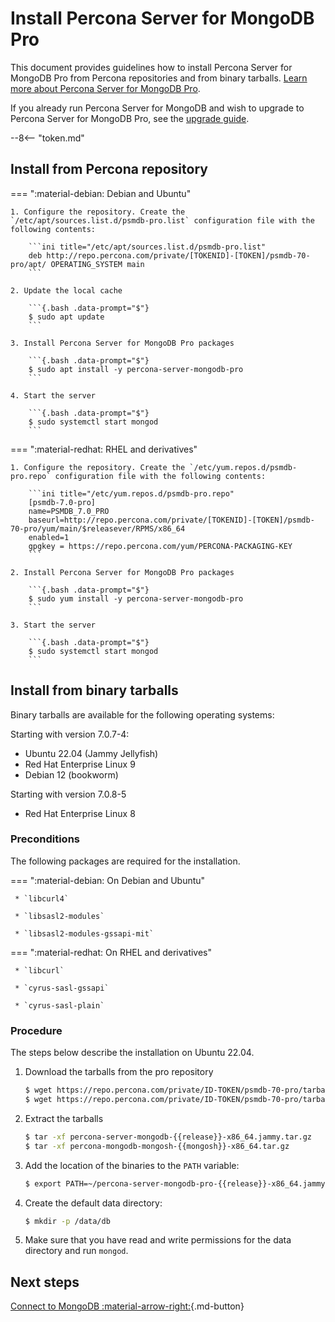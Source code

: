 # Install Percona Server for MongoDB Pro

This document provides guidelines how to install Percona Server for MongoDB Pro from Percona repositories and from binary tarballs. [Learn more about Percona Server for MongoDB Pro](../psmdb-pro.md).

If you already run Percona Server for MongoDB and wish to upgrade to Percona Server for MongoDB Pro, see the [upgrade guide](update-pro.md).

--8<-- "token.md"

## Install from Percona repository

=== ":material-debian: Debian and Ubuntu"

    1. Configure the repository. Create the `/etc/apt/sources.list.d/psmdb-pro.list` configuration file with the following contents:

        ```ini title="/etc/apt/sources.list.d/psmdb-pro.list"
        deb http://repo.percona.com/private/[TOKENID]-[TOKEN]/psmdb-70-pro/apt/ OPERATING_SYSTEM main
        ```

    2. Update the local cache

        ```{.bash .data-prompt="$"}
        $ sudo apt update
        ```

    3. Install Percona Server for MongoDB Pro packages

        ```{.bash .data-prompt="$"}
        $ sudo apt install -y percona-server-mongodb-pro
        ```

    4. Start the server

        ```{.bash .data-prompt="$"}
        $ sudo systemctl start mongod
        ```
=== ":material-redhat: RHEL and derivatives"

    1. Configure the repository. Create the `/etc/yum.repos.d/psmdb-pro.repo` configuration file with the following contents:

        ```ini title="/etc/yum.repos.d/psmdb-pro.repo"
        [psmdb-7.0-pro]
        name=PSMDB_7.0_PRO
        baseurl=http://repo.percona.com/private/[TOKENID]-[TOKEN]/psmdb-70-pro/yum/main/$releasever/RPMS/x86_64
        enabled=1
        gpgkey = https://repo.percona.com/yum/PERCONA-PACKAGING-KEY
        ```

    2. Install Percona Server for MongoDB Pro packages

        ```{.bash .data-prompt="$"}
        $ sudo yum install -y percona-server-mongodb-pro
        ```
        
    3. Start the server

        ```{.bash .data-prompt="$"}
        $ sudo systemctl start mongod
        ```

## Install from binary tarballs

Binary tarballs are available for the following operating systems:

Starting with version 7.0.7-4:

* Ubuntu 22.04 (Jammy Jellyfish)
* Red Hat Enterprise Linux 9
* Debian 12 (bookworm)

Starting with version 7.0.8-5

* Red Hat Enterprise Linux 8

### Preconditions

The following packages are required for the installation.

=== ":material-debian: On Debian and Ubuntu"
     
     * `libcurl4`

     * `libsasl2-modules`

     * `libsasl2-modules-gssapi-mit`


=== ":material-redhat: On RHEL and derivatives"

     * `libcurl`

     * `cyrus-sasl-gssapi`

     * `cyrus-sasl-plain`

### Procedure

The steps below describe the installation on Ubuntu 22.04.

1. Download the tarballs from the pro repository 

    ```{.bash data-prompt="$"}
    $ wget https://repo.percona.com/private/ID-TOKEN/psmdb-70-pro/tarballs/percona-server-mongodb-pro-{{release}}-x86_64.jammy.tar.gz\
    $ wget https://repo.percona.com/private/ID-TOKEN/psmdb-70-pro/tarballs/percona-mongodb-mongosh-{{mongosh}}-x86_64.tar.gz
    ```
2. Extract the tarballs

    ```{.bash data-prompt='$'} 
    $ tar -xf percona-server-mongodb-{{release}}-x86_64.jammy.tar.gz
    $ tar -xf percona-mongodb-mongosh-{{mongosh}}-x86_64.tar.gz
    ```

3. Add the location of the binaries to the `PATH` variable:

    ```{.bash data-prompt="$"}
    $ export PATH=~/percona-server-mongodb-pro-{{release}}-x86_64.jammy/bin/:~/percona-mongodb-mongosh-{{mongosh}}/bin/:$PATH
    ```


4. Create the default data directory:

    ```{.bash data-prompt="$"}
    $ mkdir -p /data/db
    ```


5. Make sure that you have read and write permissions for the data
directory and run `mongod`.

## Next steps

[Connect to MongoDB :material-arrow-right:](../connect.md){.md-button}